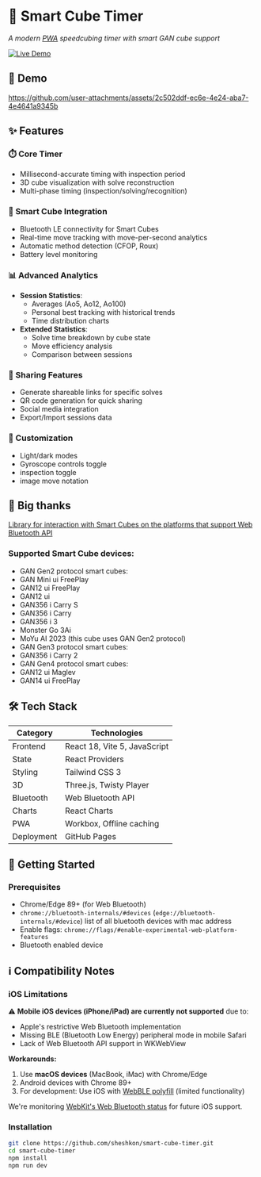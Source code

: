 # 🚀 Smart Cube Timer  
*A modern [PWA](https://en.wikipedia.org/wiki/Progressive_web_app) speedcubing timer with smart GAN cube support*

[![Live Demo](https://img.shields.io/badge/Live_Demo-Open-green?style=for-the-badge)](https://sheshkon.github.io/smart-cube-timer/)



## 🎥 Demo

https://github.com/user-attachments/assets/2c502ddf-ec6e-4e24-aba7-4e4641a9345b

<!-- 
<div align="center">
  <img src="./public/screenshots/light-screenshot-mobile.jpg" width="75px" alt="Light Mode"/>
  <img src="./public/screenshots/dark-screenshot-mobile.jpg" width="75px" alt="Dark Mode"/>
  <img src="./public/screenshots/statistics-mobile.jpg" width="75px" alt="Statistics"/>
  <em>Fig 1. Mobile interface (Light/Dark/Stats)</em>
</div>

<div align="center">
  <img src="./public/screenshots/dark-screenshot-desktop.jpg" width="250px" alt="Desktop Dark"/>
  <img src="./public/screenshots/light-screenshot-desktop.jpg" width="250px" alt="Desktop Light"/>
  <img src="./public/screenshots/extended-stats.jpg" width="250px" alt="Extended Stats"/>
  <em>Fig 2. Desktop interface (Dark/Light/Extended Statistics)</em>
</div>

<div align="center">
  <img src="./public/screenshots/bluetooth-connect.jpg" width="250px" alt="Bluetooth"/>
  <img src="./public/screenshots/move-analysis.jpg" width="250px" alt="Move Analysis"/>
  <img src="./public/screenshots/qr-share.jpg" width="250px" alt="QR Share"/>
  <em>Fig 3. Key Features: Connection, Analysis, Sharing</em>
</div>
-->
## ✨ Features

### ⏱️ Core Timer
- Millisecond-accurate timing with inspection period
- 3D cube visualization with solve reconstruction
- Multi-phase timing (inspection/solving/recognition)

### 🤖 Smart Cube Integration
- Bluetooth LE connectivity for Smart Cubes
- Real-time move tracking with move-per-second analytics
- Automatic method detection (CFOP, Roux)
- Battery level monitoring

### 📊 Advanced Analytics
- **Session Statistics**:
  - Averages (Ao5, Ao12, Ao100)
  - Personal best tracking with historical trends
  - Time distribution charts
- **Extended Statistics**:
  - Solve time breakdown by cube state
  - Move efficiency analysis
  - Comparison between sessions

### 🔗 Sharing Features
- Generate shareable links for specific solves
- QR code generation for quick sharing
- Social media integration
- Export/Import sessions data

### 🎨 Customization
- Light/dark modes
- Gyroscope controls toggle
- inspection toggle
- image move notation

## 🙏 Big thanks 
[Library for interaction with Smart Cubes on the platforms that support Web Bluetooth API](https://github.com/afedotov/gan-web-bluetooth)

### Supported Smart Cube devices:
- GAN Gen2 protocol smart cubes:
- GAN Mini ui FreePlay
- GAN12 ui FreePlay
- GAN12 ui
- GAN356 i Carry S
- GAN356 i Carry
- GAN356 i 3
- Monster Go 3Ai
- MoYu AI 2023 (this cube uses GAN Gen2 protocol)
- GAN Gen3 protocol smart cubes:
- GAN356 i Carry 2
- GAN Gen4 protocol smart cubes:
- GAN12 ui Maglev
- GAN14 ui FreePlay
  
## 🛠️ Tech Stack

| Category       | Technologies |
|----------------|--------------|
| Frontend       | React 18, Vite 5, JavaScript |
| State          | React Providers |
| Styling        | Tailwind CSS 3 |
| 3D             | Three.js, Twisty Player |
| Bluetooth      | Web Bluetooth API |
| Charts         | React Charts |
| PWA            | Workbox, Offline caching |
| Deployment     | GitHub Pages |

## 🚀 Getting Started

### Prerequisites
- Chrome/Edge 89+ (for Web Bluetooth)
- `chrome://bluetooth-internals/#devices` (`edge://bluetooth-internals/#device`) list of all bluetooth devices with mac address 
- Enable flags: `chrome://flags/#enable-experimental-web-platform-features`
- Bluetooth enabled device

## ℹ️ Compatibility Notes

### iOS Limitations
⚠️ **Mobile iOS devices (iPhone/iPad) are currently not supported** due to:
- Apple's restrictive Web Bluetooth implementation
- Missing BLE (Bluetooth Low Energy) peripheral mode in mobile Safari
- Lack of Web Bluetooth API support in WKWebView

**Workarounds:**
1. Use **macOS devices** (MacBook, iMac) with Chrome/Edge
2. Android devices with Chrome 89+
3. For development: Use iOS with [WebBLE polyfill](https://github.com/WebBluetoothCG/web-bluetooth-polyfill) (limited functionality)

We're monitoring [WebKit's Web Bluetooth status](https://webkit.org/status/#specification-web-bluetooth) for future iOS support.

### Installation
```bash
git clone https://github.com/sheshkon/smart-cube-timer.git
cd smart-cube-timer
npm install
npm run dev
